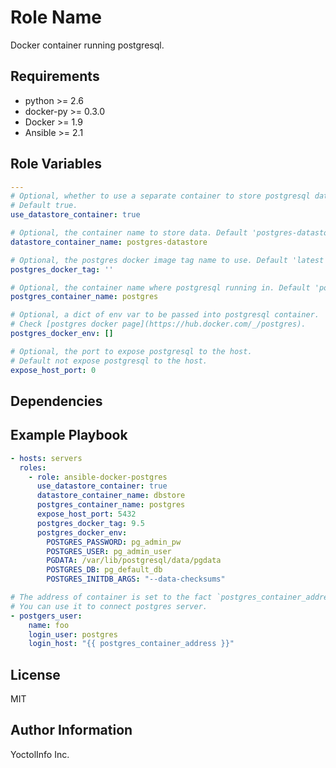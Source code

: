 Role Name
=========

Docker container running postgresql.

Requirements
------------

- python >= 2.6
- docker-py >= 0.3.0
- Docker >= 1.9
- Ansible >= 2.1

Role Variables
--------------

```yaml
---
# Optional, whether to use a separate container to store postgresql data files.
# Default true.
use_datastore_container: true

# Optional, the container name to store data. Default 'postgres-datastore'.
datastore_container_name: postgres-datastore

# Optional, the postgres docker image tag name to use. Default 'latest'.
postgres_docker_tag: ''

# Optional, the container name where postgresql running in. Default 'postgres'.
postgres_container_name: postgres

# Optional, a dict of env var to be passed into postgresql container.
# Check [postgres docker page](https://hub.docker.com/_/postgres).
postgres_docker_env: []

# Optional, the port to expose postgresql to the host.
# Default not expose postgresql to the host.
expose_host_port: 0
```

Dependencies
------------


Example Playbook
----------------

```yaml
- hosts: servers
  roles:
    - role: ansible-docker-postgres
      use_datastore_container: true
      datastore_container_name: dbstore
      postgres_container_name: postgres
      expose_host_port: 5432
      postgres_docker_tag: 9.5
      postgres_docker_env:
        POSTGRES_PASSWORD: pg_admin_pw
        POSTGRES_USER: pg_admin_user
        PGDATA: /var/lib/postgresql/data/pgdata
        POSTGRES_DB: pg_default_db
        POSTGRES_INITDB_ARGS: "--data-checksums"

# The address of container is set to the fact `postgres_container_address`.
# You can use it to connect postgres server.
- postgers_user:
    name: foo
    login_user: postgres
    login_host: "{{ postgres_container_address }}"
```

License
-------

MIT

Author Information
------------------

YoctolInfo Inc.
